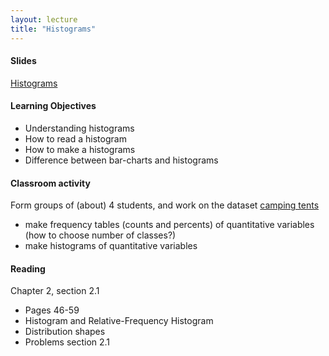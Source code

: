 ```yaml
---
layout: lecture
title: "Histograms"
---
```


<h4>
	<span class="fa fa-picture-o fa-lg main-list-item-icon"></span>
	Slides
</h4>

<a href="https://docs.google.com/presentation/d/1fM4k0x-glH6deRNO8ekrQjRqPQdroMfap67NB6MfYPo/pub?start=false&loop=false&delayms=3000" target="_blank">Histograms</a>


<h4>
	<span class="fa fa-graduation-cap fa-lg main-list-item-icon"></span>
	Learning Objectives
</h4>

- Understanding histograms
- How to read a histogram
- How to make a histograms
- Difference between bar-charts and histograms


<h4>
	<span class="fa fa-users fa-lg main-list-item-icon"></span>
	Classroom activity
</h4>

Form groups of (about) 4 students, and work on the dataset <a href="https://docs.google.com/spreadsheets/d/1SNc-pzh82H77iU7PTwOcrOsUKMXSy3Cw3HeneEzmtDg/pubhtml?gid=0&single=true" target="_blank">camping tents</a>

- make frequency tables (counts and percents) of quantitative variables (how to choose number of classes?)
- make histograms of quantitative variables


<h4>
	<span class="fa fa-book fa-lg main-list-item-icon"></span>
	Reading
</h4>

Chapter 2, section 2.1

- Pages 46-59
- Histogram and Relative-Frequency Histogram
- Distribution shapes
- Problems section 2.1

